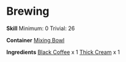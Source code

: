 <!-- TITLE: Coffee with Cream -->
<!-- SUBTITLE: Creamy light brown coffee -->

# Brewing
**Skill**
Minimum: 0
Trivial: 26

**Container**
[Mixing Bowl](mixing-bowl)

**Ingredients**
[Black Coffee](black-coffee) x 1
[Thick Cream](thick-cream) x 1
